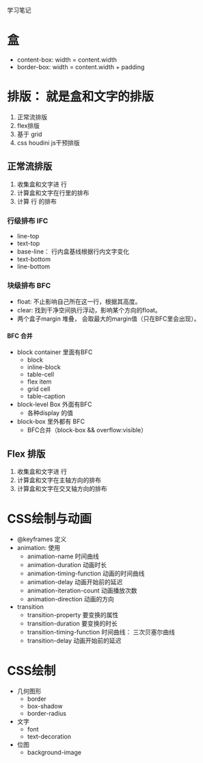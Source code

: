学习笔记
# 盒
- content-box: width = content.width
- border-box: width = content.width + padding
# 排版： 就是盒和文字的排版
1. 正常流排版
2. flex排版
3. 基于 grid
4. css houdini js干预排版
## 正常流排版
1. 收集盒和文字进 行
2. 计算盒和文字在行里的排布
3. 计算 行 的排布
### 行级排布 IFC
- line-top
- text-top
- base-line： 行内盒基线根据行内文字变化
- text-bottom
- line-bottom
### 块级排布 BFC
- float: 不止影响自己所在这一行，根据其高度。
- clear: 找到干净空间执行浮动，影响某个方向的float。
- 两个盒子margin 堆叠， 会取最大的margin值（只在BFC里会出现）。
#### BFC 合并
- block container 里面有BFC
    - block
    - inline-block
    - table-cell
    - flex item
    - grid cell
    - table-caption
- block-level Box 外面有BFC
    - 各种display 的值
- block-box 里外都有 BFC
    - BFC合并（block-box && overflow:visible）
## Flex 排版
1. 收集盒和文字进 行
2. 计算盒和文字在主轴方向的排布
3. 计算盒和文字在交叉轴方向的排布
# CSS绘制与动画
- @keyframes 定义
- animation: 使用
    - animation-name 时间曲线
    - animation-duration 动画时长
    - animation-timing-function 动画的时间曲线
    - animation-delay 动画开始前的延迟
    - animation-iteration-count 动画播放次数
    - animation-direction 动画的方向
- transition
    - transition-property 要变换的属性
    - transition-duration 要变换的时长
    - transition-timing-function 时间曲线： 三次贝塞尔曲线
    - transition-delay 动画开始前的延迟
# CSS绘制
- 几何图形
    - border
    - box-shadow
    - border-radius
- 文字 
    - font
    - text-decoration
- 位图
    - background-image


